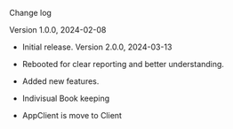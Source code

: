 Change log

Version 1.0.0, 2024-02-08

  - Initial release.
Version 2.0.0, 2024-03-13

  - Rebooted for clear reporting and better understanding.
  - Added new features.
  - Indivisual Book keeping
  - AppClient is move to Client
   

